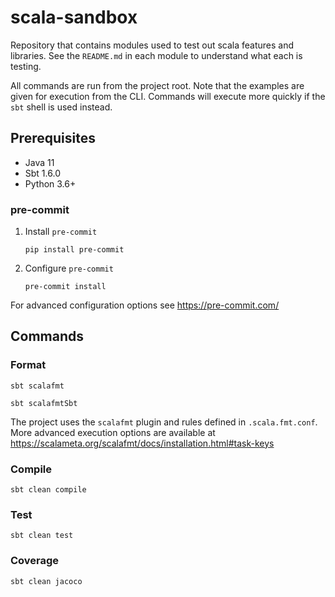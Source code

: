 # scala-sandbox

Repository that contains modules used to test out scala features and libraries.  See the `README.md` in each module to 
understand what each is testing.

All commands are run from the project root.  Note that the examples are given for execution from the CLI.  Commands will 
execute more quickly if the `sbt` shell is used instead.

## Prerequisites

* Java 11
* Sbt 1.6.0
* Python 3.6+

### pre-commit

1.  Install `pre-commit`
    ```shell
    pip install pre-commit
    ```
    
2.  Configure `pre-commit`
    ```shell
    pre-commit install
    ```

For advanced configuration options see https://pre-commit.com/

## Commands

### Format

```shell
sbt scalafmt
```

```shell
sbt scalafmtSbt
```
The project uses the `scalafmt` plugin and rules defined in `.scala.fmt.conf`.  More advanced execution options are 
available at https://scalameta.org/scalafmt/docs/installation.html#task-keys

### Compile

```shell
sbt clean compile
```

### Test

```shell
sbt clean test
```

### Coverage

```shell
sbt clean jacoco
```
